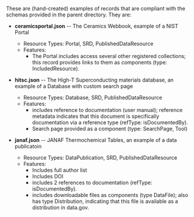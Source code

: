 These are (hand-created) examples of records that are compliant with
the schemas provided in the parent directory.  They are:

* **ceramicsportal.json** -- The Ceramics Webbook, example of a NIST Portal
  * Resource Types:  Portal, SRD, PublishedDataResource
  * Features:
    * The Portal includes access several other registered collections;
      this record provides links to them as components (type: IncludedResource).

* **hitsc.json** -- The High-T Superconducting materials database, an
  example of a Database with custom search page
  * Resource Types:  Database, SRD, PublishedDataResource
  * Features:
    * includes reference to documentation (user manual); reference metadata
      indicates that this document is specifically documentation via a
      reference type (refType: isDocumentedBy).
    * Search page provided as a component (type: SearchPage, Tool)

* **janaf.json** -- JANAF Thermochemical Tables, an example of a data publicatoin
  * Resource Types:  DataPublication, SRD, PublishedDataResource
  * Features:
    * Includes full author list
    * Includes DOI
    * includes 2 references to documentation (refType: isDocumentedBy).
    * includes downloadable files as components (type DataFile); also has
      type Distribution, indicating that this file is available as a
      distribution in data.gov.




